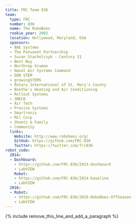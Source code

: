 ```yaml
---
title: FRC Team 836
team:
  type: FRC
  number: 836
  name: The RoboBees
  rookie_year: 2002
  location: Hollywood, Maryland, USA
  sponsors:
  - BAE Systems
  - The Patuxent Partnership
  - Susan Stachelczyk - Century 21
  - Best Buy
  - Northrop Gruman
  - Naval Air Systems Command
  - DOD STEM
  - growingSTEMS
  - Rotary International of St. Mary's County
  - Boothe's Heating and Air Conditioning
  - Rollout Systems
  - SMECO
  - Air Tech
  - Precise Systems
  - Smartronix
  - Mil Corp
  - Sheetz & Family
  - Community
  links:
    Website: http://www.robobees.org/
    GitHub: https://github.com/FRC-836
    Twitter: https://twitter.com/frc836
robot_code:
  2014:
  - Dashboard:
    - https://github.com/FRC-836/2014-dashboard
    - LabVIEW
    Robot:
    - https://github.com/FRC-836/2014-baseline
    - LabVIEW
  2016:
  - Robot:
    - https://github.com/FRC-836/2016-RoboBees-OffSeason
    - LabVIEW
---
```


{% include remove_this_line_and_add_a_paragraph %}